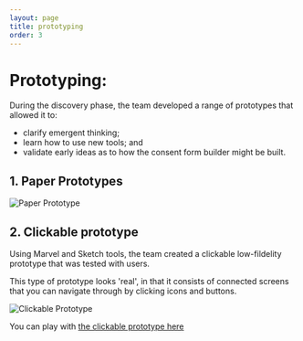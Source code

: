 ```yaml
---
layout: page
title: prototyping
order: 3
---
```


# Prototyping:
During the discovery phase, the team developed a range of prototypes that allowed it to:

* clarify emergent thinking;
* learn how to use new tools; and
* validate early ideas as to how the consent form builder might be built. 


## 1. Paper Prototypes

![Paper Prototype](/discovery/assets/images/paperprototype.jpg "Creating 'paper' user flows on the board")

## 2. Clickable prototype

Using Marvel and Sketch tools, the team created a clickable low-fildelity prototype that was tested with users.

This type of prototype looks 'real', in that it consists of connected screens that you can navigate through by clicking icons and buttons.

![Clickable Prototype](/discovery/assets/images/marvel.png "Creating clickable prototypes using Marvel")

You can play with [the clickable prototype here](https://marvelapp.com/25jdjh3/screen/30033830)

